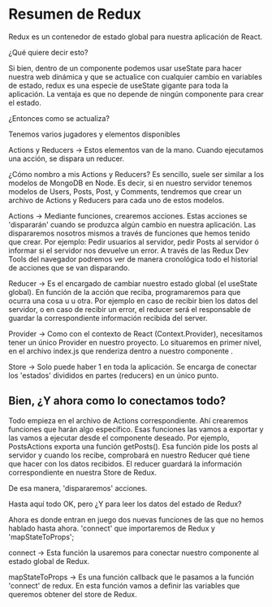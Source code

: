 # Resumen de Redux

Redux es un contenedor de estado global para nuestra aplicación de React.

¿Qué quiere decir esto?

Si bien, dentro de un componente podemos usar useState para hacer nuestra web dinámica y que se actualice con cualquier cambio en variables de estado,
redux es una especie de useState gigante para toda la aplicación. La ventaja es que no depende de ningún componente para crear el estado.

¿Entonces como se actualiza?

Tenemos varios jugadores y elementos disponibles

Actions y Reducers -> Estos elementos van de la mano. Cuando ejecutamos una acción, se dispara un reducer.

¿Cómo nombro a mis Actions y Reducers?
Es sencillo, suele ser similar a los modelos de MongoDB en Node. Es decir, si en nuestro servidor tenemos modelos de Users, Posts, Post, y Comments, tendremos que crear un archivo de Actions y Reducers para cada uno de estos modelos.

Actions -> Mediante funciones, crearemos acciones. Estas acciones se 'dispararán' cuando se produzca algún cambio en nuestra aplicación.
Las dispararemos nosotros mismos a través de funciones que hemos tenido que crear. Por ejemplo: Pedir usuarios al servidor, pedir Posts al servidor ó informar si el servidor nos devuelve un error. A través de las Redux Dev Tools del navegador podremos ver de manera cronológica todo el historial de acciones que se van disparando.

Reducer -> Es el encargado de cambiar nuestro estado global (el useState global). En función de la acción que reciba, programaremos para que ocurra una cosa u u otra. Por ejemplo en caso de recibir bien los datos del servidor, o en caso de recibir un error, el reducer será el responsable de guardar la correspondiente información recibida del server.

Provider -> Como con el contexto de React (Context.Provider), necesitamos tener un único Provider en nuestro proyecto. Lo situaremos en primer nivel, en el archivo index.js que renderiza dentro a nuestro componente <App>.

Store -> Solo puede haber 1 en toda la aplicación. Se encarga de conectar los 'estados' divididos en partes (reducers) en un único punto.


## Bien, ¿Y ahora como lo conectamos todo?

Todo empieza en el archivo de Actions correspondiente. Ahí crearemos funciones que harán algo específico. Esas funciones las vamos a exportar y las vamos a ejecutar desde el componente deseado. Por ejemplo, PostsActions exporta una función getPosts(). Esa función pide los posts al servidor y cuando los recibe, comprobará en nuestro Reducer qué tiene que hacer con los datos recibidos. El reducer guardará la información correspondiente en nuestra Store de Redux.

De esa manera, 'dispararemos' acciones.

Hasta aquí todo OK, pero ¿Y para leer los datos del estado de Redux?

Ahora es donde entran en juego dos nuevas funciones de las que no hemos hablado hasta ahora. 'connect' que importaremos de Redux y 'mapStateToProps';

connect -> Esta función la usaremos para conectar nuestro componente al estado global de Redux.

mapStateToProps -> Es una función callback que le pasamos a la función 'connect' de redux. En esta función vamos a definir las variables que queremos obtener del store de Redux.